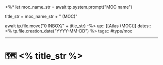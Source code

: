 <%*
let moc_name_str = await tp.system.prompt("MOC name")

title_str = moc_name_str + " (MOC)"

await tp.file.move("0 INBOX/" + title_str)
-%>
up:: [[Atlas (MOC)]]
dates:: <% tp.file.creation_date("YYYY-MM-DD") %>
tags:: #type/moc

---

# 🗺️ <% title_str %>

